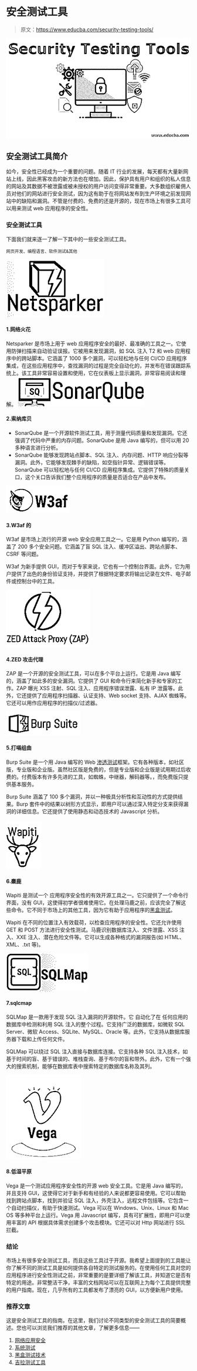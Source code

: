 # 安全测试工具

> 原文：<https://www.educba.com/security-testing-tools/>

![Security Testing Tools](img/3f4487dc1eab0dca756ebc22d152635b.png)



## 安全测试工具简介

如今，安全性已经成为一个重要的问题。随着 IT 行业的发展，每天都有大量新网站上线，因此黑客攻击的新方法也在增加。因此，保护具有用户和组织的私人信息的网站及其数据不被泄露或被未授权的用户访问变得非常重要。大多数组织雇佣人员对他们的网站进行安全测试，因为这有助于在将网站发布到生产环境之前发现网站中的缺陷和漏洞。不管是付费的、免费的还是开源的，现在市场上有很多工具可以用来测试 web 应用程序的安全性。

### 安全测试工具

下面我们就来逐一了解一下其中的一些安全测试工具。

<small>网页开发、编程语言、软件测试&其他</small>

![Netsparker](img/1e51d45dae95a7ad5c60fdd3705eb362.png)



#### 1.网络火花

Netsparker 是市场上用于 web 应用程序安全的最好、最准确的工具之一。它使用防弹扫描来自动验证误报。它被用来发现漏洞，如 SQL 注入 T2 和 web 应用程序中的跨站脚本。它涵盖了 1000 多个漏洞，可以轻松地与任何 CI/CD 应用程序集成，在这些应用程序中，查找漏洞的过程是完全自动化的，并发布在错误跟踪系统上。该工具非常容易设置和使用，它在仪表板上显示漏洞，非常容易阅读和理解。
![SonarQube](img/a3855118b55dc015917058c05f5507c9.png)



#### 2.索纳库贝

*   SonarQube 是一个开源软件测试工具，用于测量代码质量和发现漏洞。它还强调了代码中严重的内存问题。SonarQube 是用 Java 编写的，但可以用 20 多种语言进行分析。
*   SonarQube 能够发现跨站点脚本、SQL 注入、内存问题、HTTP 响应分裂等漏洞。此外，它能够发现棘手的缺陷，如空指针异常、逻辑错误等。SonarQube 可以轻松地与任何 CI/CD 应用程序集成。它提供了特殊的质量关口，这个关口告诉我们整个应用程序的质量是否适合在产品中发布。

![W3af](img/4a1dccccef37768d8986884747f8ad05.png)



#### 3.W3af 的

W3af 是市场上流行的开源 web 安全应用工具之一。它是用 Python 编写的，涵盖了 200 多个安全问题。它涵盖了盲 SQL 注入、缓冲区溢出、跨站点脚本、CSRF 等问题。

W3af 为新手提供 GUI，而对于专家来说，它也有一个控制台界面。此外，它为用户提供了出色的身份验证支持，并提供了根据特定要求将输出记录在文件、电子邮件或控制台中的工具。

![ZED Attack Proxy](img/16b65fb19cfeaa04ae41bec27a8fed44.png)



#### 4.ZED 攻击代理

ZAP 是一个开源的安全测试工具，可以在多个平台上运行。它是用 Java 编写的，涵盖了如此多的安全漏洞。它提供了 GUI 和命令行来简化新手和专家的工作。ZAP 曝光 XSS 注射、SQL 注入、应用程序错误泄露、私有 IP 泄露等。此外，它还提供了应用程序扫描器、认证支持、Web socket 支持、AJAX 蜘蛛等。它还可以用作应用程序的扫描仪/过滤器。

![Brup Suite](img/8df8fabce04d8c7b328640ef470bdf34.png)



#### 5.打嗝组曲

Burp Suite 是一个用 Java 编写的 Web [渗透测试](https://www.educba.com/penetration-testing/)框架。它有各种版本，如社区版，专业版和企业版。虽然社区版是免费的，但是专业版和企业版是试用期过后收费的。付费版本有许多先进的工具，如蜘蛛，中继器，解码器等。，而免费版只提供基本服务。

Burp Suite 涵盖了 100 多个漏洞，并以一种极具分析性和互动性的方式提供结果。Burp 套件中的结果以树形方式显示，即用户可以通过深入特定分支来获得漏洞的详细信息。它还提供了使用静态和动态技术的 Javascript 分析。

#### ![Security Testing Tools - wapiti](img/29e5dd623abc1360d74d8e6496161491.png)



#### 6.麋鹿

Wapiti 是测试一个
应用程序安全性的有效开源工具之一。它只提供了一个命令行界面，没有 GUI，这使得初学者很难使用它。在处理马鹿之前，应该完全了解这些命令。它不同于市场上的其他工具，因为它有助于应用程序的[黑盒测试](https://www.educba.com/black-box-testing/)。

Wapiti 在不同的位置注入有效载荷，以检查应用程序的安全性。它还允许使用 GET 和 POST 方法进行安全性测试。马鹿识别数据库注入、文件泄露、XSS 注入、XXE 注入、潜在危险文件等。它可以生成各种格式的漏洞报告(如 HTML、XML、.txt 等)。

![Security Testing Tools - SQLMAp](img/388ca46aa8e582cff3c8bc6c016c78c6.png)



#### 7.sqlcmap

SQLMap 是一款用于发现 SQL 注入漏洞的开源软件。它
自动化了在
任何应用的数据库中检测和利用 SQL 注入的整个过程。它支持广泛的数据库，如微软 SQL Server、微软 Access、SQLite、MySQL、Oracle 等。此外，它支持从数据库服务器下载和上传任何文件。

SQLMap 可以绕过 SQL 注入直接与数据库连接。它支持各种 SQL 注入技术，如基于时间的盲、基于错误的、堆栈查询、基于布尔的盲和带外。此外，它有一个强大的搜索机制，能够在数据库表中搜索特定的数据库名称及其列。

![Security Testing Tools - vega](img/0226580881dd75b3739b4729eaf86468.png)



#### 8.低湿平原

Vega 是一个测试应用程序安全性的开源 web 安全工具。它是用 Java 编写的，并且支持 GUI，这使得它对于新手和有经验的人来说都更容易使用。它可以帮助找到跨站点脚本，找到并验证 SQL 注入，外壳注入，远程文件包括等。它包含一个自动扫描仪，有助于快速测试。Vega 可以在 Windows、Unix、Linux 和 Mac OS 等多种平台上运行。Vega 用 Javascript 编写，具有可扩展性，即用户可以使用丰富的 API 根据具体需求创建多个攻击模块。它还可以对 Http 网站进行 SSL 拦截。

### 结论

市场上有很多安全测试工具，而且这些工具过于开源。我希望上面提到的工具能让你了解不同的测试工具是如何提供各自特定的测试服务的。在使用任何工具对您的应用程序进行安全性测试之前，非常重要的是要详细了解该工具，并知道它是否有特定的用途。非常整洁干净，丰富的文档网站可以在互联网上为每个工具提供完整的用户指南。现在，几乎所有的工具都发布了漂亮的 GUI，以方便新用户使用。

### 推荐文章

这是安全测试工具的指南。在这里，我们讨论不同类型的安全测试工具的简要概述。您也可以浏览我们推荐的其他文章，了解更多信息——

1.  [网络应用安全](https://www.educba.com/web-application-security/)
2.  [系统测试](https://www.educba.com/system-testing/)
3.  [黑盒测试技术](https://www.educba.com/black-box-testing-techniques/)
4.  [吉拉测试工具](https://www.educba.com/jira-testing-tool/)





